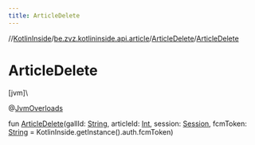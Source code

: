 ```yaml
---
title: ArticleDelete
---
```

//[KotlinInside](../../../index.html)/[be.zvz.kotlininside.api.article](../index.html)/[ArticleDelete](index.html)/[ArticleDelete](-article-delete.html)



# ArticleDelete



[jvm]\




@[JvmOverloads](https://kotlinlang.org/api/latest/jvm/stdlib/kotlin.jvm/-jvm-overloads/index.html)



fun [ArticleDelete](-article-delete.html)(gallId: [String](https://kotlinlang.org/api/latest/jvm/stdlib/kotlin/-string/index.html), articleId: [Int](https://kotlinlang.org/api/latest/jvm/stdlib/kotlin/-int/index.html), session: [Session](../../be.zvz.kotlininside.session/-session/index.html), fcmToken: [String](https://kotlinlang.org/api/latest/jvm/stdlib/kotlin/-string/index.html) = KotlinInside.getInstance().auth.fcmToken)




